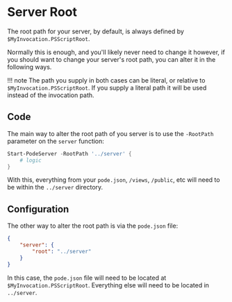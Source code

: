 # Server Root

The root path for your server, by default, is always defined by `$MyInvocation.PSScriptRoot`.

Normally this is enough, and you'll likely never need to change it however, if you should want to change your server's root path, you can alter it in the following ways.

!!! note
    The path you supply in both cases can be literal, or relative to `$MyInvocation.PSScriptRoot`. If you supply a literal path it will be used instead of the invocation path.

## Code

The main way to alter the root path of you server is to use the `-RootPath` parameter on the `server` function:

```powershell
Start-PodeServer -RootPath '../server' {
    # logic
}
```

With this, everything from your `pode.json`, `/views`, `/public`, etc will need to be within the `../server` directory.

## Configuration

The other way to alter the root path is via the `pode.json` file:

```json
{
    "server": {
        "root": "../server"
    }
}
```

In this case, the `pode.json` file will need to be located at `$MyInvocation.PSScriptRoot`. Everything else will need to be located in `../server`.